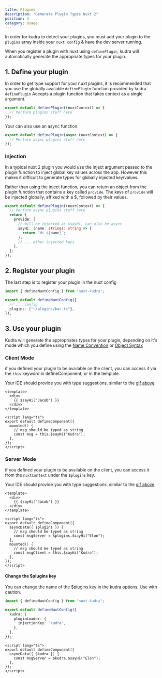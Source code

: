 ```yaml
---
title: Plugins
description: "Generate Plugin Types Nuxt 2"
position: 4
category: Usage
---
```


<alert type="warning">

In order for kudra to detect your plugins, you must add your plugin to the `plugins` array inside
your `nuxt config` & have the dev server running.

</alert>

<gif src="/demo/plugins.gif" id="demo"></gif>

When you register a plugin with nuxt using `definePlugin`, kudra will automatically generate the appropriate
types for your plugin.

## 1. Define your plugin

In order to get type support for your nuxt plugins, it is recommended that you use the globally available
`definePlugin` function provided by kudra. `definePlugin` Accepts a plugin function that takes context as a single argument.

```ts [plugins/bar.ts]
export default definePlugin((nuxtContext) => {
  // Perform plugins stuff here
});
```

Your can also use an async function

```ts [plugins/bar.ts]
export default definePlugin(async (nuxtContext) => {
  // Perform async plugins stuff here
});
```

### Injection

In a typical nuxt 2 plugin you would use the inject argument passed to the plugin function to inject global key values across the app.
However this makes it difficult to generate types for globally injected key/values.

Rather than using the inject function, you can return an object from the plugin function that contains a key called `provide`. The keys of `provide` will be injected globally, affixed with a $, followed by their values.

```ts [plugins/bar.ts]
export default definePlugin((nuxtContext) => {
  // Perform async plugins stuff here
  return {
    provide: {
      // Will be injected as $sayHi, can also be async
      sayHi: (name: string): string => {
        return `Hi ${name}`;
      },
      // ... other injected keys
    },
  };
});
```

## 2. Register your plugin

The last step is to register your plugin in the nuxt config

```ts [nuxt.config.ts]
import { defineNuxtConfig } from "nuxt-kudra";

export default defineNuxtConfig({
  // ... config
  plugins: ["~/plugins/bar.ts"],
});
```

## 3. Use your plugin

Kudra will generate the appropriates types for your plugin, depending on it's mode which you define using the [Name Convention](https://nuxtjs.org/docs/directory-structure/plugins/#name-conventional-plugin) or [Object Syntax](https://nuxtjs.org/docs/directory-structure/plugins/#object-syntax)

### Client Mode

if you defined your plugin to be available on the client, you can access it via the `this` keyword in defineComponent, or in the template.

Your IDE should provide you with type suggestions, similar to the [gif above](#demo).

```vue [pages/bar.vue]
<template>
  <div>
    {{ $sayHi("Jacob") }}
  </div>
</template>

<script lang="ts">
export default defineComponent({
  mounted() {
    // msg should be typed as string
    const msg = this.$sayHi("Kudra");
  },
});
</script>
```

### Server Mode

if you defined your plugin to be available on the client, you can access it from the `nuxtContext` under the `$plugins` key.

Your IDE should provide you with type suggestions, similar to the [gif above](#demo)

```vue [pages/bar.vue]
<template>
  <div>
    {{ $sayHi("Jacob") }}
  </div>
</template>

<script lang="ts">
export default defineComponent({
  asyncData({ $plugins }) {
    // msg should be typed as string
    const msgServer = $plugins.$sayHi("Elon");
  },
  mounted() {
    // msg should be typed as string
    const msgClient = this.$sayHi("Kudra");
  },
});
</script>
```

#### Change the $plugins key

You can change the name of the $plugins key in the kudra options. Use with caution.

```ts [nuxt.config.ts]
import { defineNuxtConfig } from "nuxt-kudra";

export default defineNuxtConfig({
  kudra: {
    pluginLoader: {
      injectionKey: "kudra",
    },
  },
});
```

```vue [pages/bar.vue]
<script lang="ts">
export default defineComponent({
  asyncData({ $kudra }) {
    const msgServer = $kudra.$sayHi("Elon");
  },
});
</script>
```
